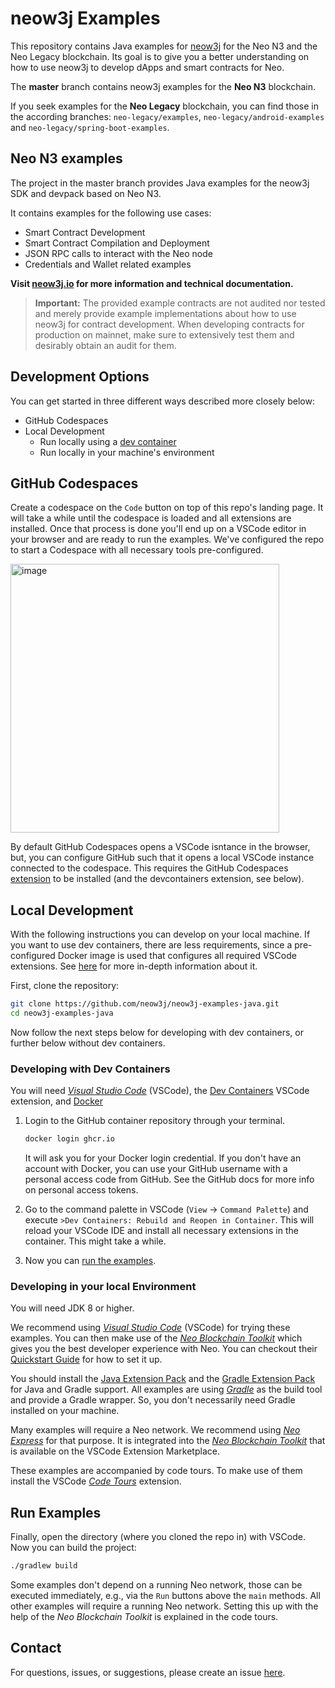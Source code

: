 # neow3j Examples

This repository contains Java examples for [neow3j](https://github.com/neow3j/neow3j) for the Neo N3 and the Neo Legacy blockchain.
Its goal is to give you a better understanding on how to use neow3j to develop dApps and smart contracts for Neo.

The **master** branch contains neow3j examples for the **Neo N3** blockchain.

If you seek examples for the **Neo Legacy** blockchain, you can find those in the according branches: `neo-legacy/examples`,
`neo-legacy/android-examples` and `neo-legacy/spring-boot-examples`.

## Neo N3 examples

The project in the master branch provides Java examples for the neow3j SDK and devpack based on Neo N3.

It contains examples for the following use cases:

- Smart Contract Development
- Smart Contract Compilation and Deployment
- JSON RPC calls to interact with the Neo node
- Credentials and Wallet related examples

**Visit [neow3j.io](https://neow3j.io) for more information and technical documentation.**

> **Important:** The provided example contracts are not audited nor tested and merely provide example implementations
> about how to use neow3j for contract development. When developing contracts for production on mainnet, make sure to
> extensively test them and desirably obtain an audit for them.

## Development Options

You can get started in three different ways described more closely below:
- GitHub Codespaces
- Local Development
  - Run locally using a [dev container](https://containers.dev/)
  - Run locally in your machine's environment

## GitHub Codespaces

Create a codespace on the `Code` button on top of this repo's landing page. It will take a while until the codespace
is loaded and all extensions are installed. Once that process is done you'll end up on a VSCode editor in your browser
and are ready to run the examples. We've configured the repo to start a Codespace with all necessary tools
pre-configured.

<img width="430" alt="image" src="https://github.com/neow3j/neow3j-examples-java/assets/53603111/e4c3d3b6-ee9f-44fb-ae72-ab9353e3e662">

By default GitHub Codespaces opens a VSCode isntance in the browser, but, you can configure GitHub such that it opens  a
local VSCode instance connected to the codespace. This requires the GitHub Codespaces
[extension](https://marketplace.visualstudio.com/items?itemName=GitHub.codespaces) to be installed (and the
devcontainers extension, see below).

## Local Development

With the following instructions you can develop on your local machine. If you want to use dev containers, there are less requirements,
since a pre-configured Docker image is used that configures all required VSCode extensions.
See [here](https://code.visualstudio.com/docs/devcontainers/containers) for more in-depth information about it.

First, clone the repository:

```bash
git clone https://github.com/neow3j/neow3j-examples-java.git
cd neow3j-examples-java
```

Now follow the next steps below for developing with dev containers, or further below without dev containers.

### Developing with Dev Containers

You will need [*Visual Studio Code*](https://code.visualstudio.com/) (VSCode), the 
[Dev Containers](https://marketplace.visualstudio.com/items?itemName=ms-vscode-remote.remote-containers) VSCode
extension, and [Docker](https://www.docker.com/)

1. Login to the GitHub container repository through your terminal.
    ```bash
    docker login ghcr.io
    ``` 
    It will ask you for your Docker login credential. If you don't have an account with Docker, you can use your GitHub
    username with a personal access code from GitHub. See the GitHub docs for more info on personal access tokens.

3. Go to the command palette in VSCode (`View` -> `Command Palette`) and execute `>Dev Containers: Rebuild and Reopen in Container`.
   This will reload your VSCode IDE and install all necessary extensions in the container. This might take a while.

4. Now you can [run the examples](#run-examples).

### Developing in your local Environment

You will need JDK 8 or higher.

We recommend using [*Visual Studio Code*](https://code.visualstudio.com/) (VSCode) for trying these examples.
You can then make use of the [*Neo Blockchain Toolkit*](https://marketplace.visualstudio.com/items?itemName=ngd-seattle.neo-blockchain-toolkit)
which gives you the best developer experience with Neo. You can checkout their
[Quickstart Guide](https://github.com/neo-project/neo-blockchain-toolkit/blob/master/quickstart.md) for how to set it up.

You should install the [Java Extension Pack](https://marketplace.visualstudio.com/items?itemName=vscjava.vscode-java-pack) and the
[Gradle Extension Pack](https://marketplace.visualstudio.com/items?itemName=richardwillis.vscode-gradle-extension-pack)
for Java and Gradle support. All examples are using [*Gradle*](https://gradle.org/) as the build tool and provide a
Gradle wrapper. So, you don't necessarily need Gradle installed on your machine.

Many examples will require a Neo network. We recommend using [*Neo Express*](https://github.com/neo-project/neo-express) for
that purpose. It is integrated into the [*Neo Blockchain Toolkit*](https://marketplace.visualstudio.com/items?itemName=ngd-seattle.neo-blockchain-toolkit)
that is available on the VSCode Extension Marketplace.

These examples are accompanied by code tours. To make use of them install the VSCode [*Code
Tours*](https://marketplace.visualstudio.com/items?itemName=vsls-contrib.codetour) extension.

## Run Examples

Finally, open the directory (where you cloned the repo in) with VSCode. Now you can build the project:

```bash
./gradlew build
```

Some examples don't depend on a running Neo network, those can be executed immediately, e.g., via the `Run` buttons above the
`main` methods. All other examples will require a running Neo network. Setting this up with the help of the *Neo Blockchain Toolkit*
is explained in the code tours.

## Contact

For questions, issues, or suggestions, please create an issue [here](https://github.com/neow3j/neow3j-examples-java/issues).
